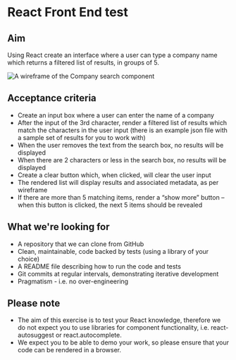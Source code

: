 # React Front End test

## Aim

Using React create an interface where a user can type a company name which returns a filtered list of results, in groups of 5.

![A wireframe of the Company search component](https://github.com/Mergermarket-Careers/react-frontend-test/blob/master/search-wireframe.jpg)

## Acceptance criteria

- Create an input box where a user can enter the name of a company
- After the input of the 3rd character, render a filtered list of results which match the characters in the user input (there is an example json file with a sample set of results for you to work with)
- When the user removes the text from the search box, no results will be displayed
- When there are 2 characters or less in the search box, no results will be displayed
- Create a clear button which, when clicked, will clear the user input
- The rendered list will display results and associated metadata, as per wireframe
- If there are more than 5 matching items, render a “show more” button – when this button is clicked, the next 5 items should be revealed

## What we're looking for
- A repository that we can clone from GitHub
- Clean, maintainable, code backed by tests (using a library of your choice)
- A README file describing how to run the code and tests
- Git commits at regular intervals, demonstrating iterative development
- Pragmatism - i.e. no over-engineering

## Please note
- The aim of this exercise is to test your React knowledge, therefore we do not expect you to use libraries for component functionality, i.e. react-autosuggest or react.autocomplete.
- We expect you to be able to demo your work, so please ensure that your code can be rendered in a browser.
